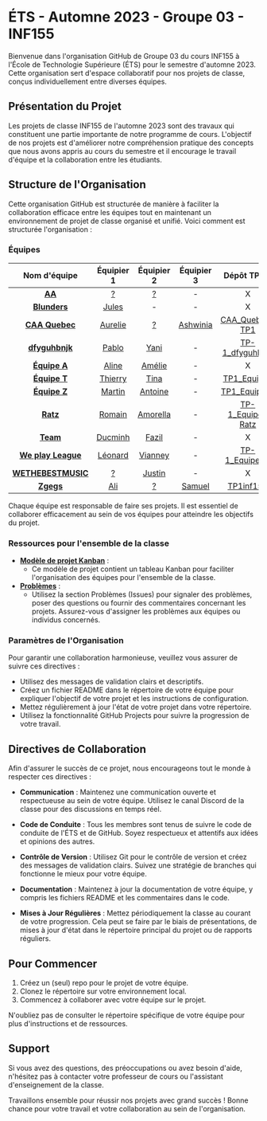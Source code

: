 # ÉTS - Automne 2023 - Groupe 03 - INF155

Bienvenue dans l'organisation GitHub de Groupe 03 du cours INF155 à l'École de Technologie Supérieure (ÉTS) pour le semestre d'automne 2023. Cette organisation sert d'espace collaboratif pour nos projets de classe, conçus individuellement entre diverses équipes.

## Présentation du Projet

Les projets de classe INF155 de l'automne 2023 sont des travaux qui constituent une partie importante de notre programme de cours. L'objectif de nos projets est d'améliorer notre compréhension pratique des concepts que nous avons appris au cours du semestre et il encourage le travail d'équipe et la collaboration entre les étudiants.

## Structure de l'Organisation

Cette organisation GitHub est structurée de manière à faciliter la collaboration efficace entre les équipes tout en maintenant un environnement de projet de classe organisé et unifié. Voici comment est structurée l'organisation :

### Équipes

| Nom d'équipe | Équipier 1 | Équipier 2 | Équipier 3 | Dépôt TP #1 |
|:--------:|:--------:|:--------:|:--------:|:--------:|
| **[AA](https://github.com/orgs/ETS-Fall-2023-GR03-INF155/teams/aa)**| [?](https://github.com/Rappazax4) | [?](https://github.com/ArunSingam9) | - | X |
| **[Blunders](https://github.com/orgs/ETS-Fall-2023-GR03-INF155/teams/blunders)**| [Jules](https://github.com/julesgaudet) | - | - | X |
| **[CAA Quebec](https://github.com/orgs/ETS-Fall-2023-GR03-INF155/teams/caa-quebec)**| [Aurelie](https://github.com/Aurelie202) | [?](https://github.com/Azetryx) | [Ashwinia](https://github.com/ashwiniaxo) | [CAA_Quebec-TP1](https://github.com/ETS-Fall-2023-GR03-INF155/CAA_Quebec-TP1) |
| **[dfyguhbnjk](https://github.com/orgs/ETS-Fall-2023-GR03-INF155/teams/dfyguhbnjk)**| [Pablo](https://github.com/Hesus47) | [Yani](https://github.com/Amelo32) | - | [TP-1_dfyguhbnjk](https://github.com/ETS-Fall-2023-GR03-INF155/TP-1_dfyguhbnjk) |
| **[Équipe A](https://github.com/orgs/ETS-Fall-2023-GR03-INF155/teams/equipe-a)**| [Aline](https://github.com/alinesec) | [Amélie](https://github.com/amelie-lemay) | - | X |
| **[Équipe T](https://github.com/orgs/ETS-Fall-2023-GR03-INF155/teams/equipe-t)**| [Thierry](https://github.com/ThierryNicolasPouliot) | [Tina](https://github.com/Tinzer9) | - | [TP1_EquipeT](https://github.com/ETS-Fall-2023-GR03-INF155/TP1_EquipeT) |
| **[Équipe Z](https://github.com/orgs/ETS-Fall-2023-GR03-INF155/teams/equipe-z)**| [Martin](https://github.com/Martinrolo) | [Antoine](https://github.com/AntoineSt-Amour) | - | [TP1_Equipe_Z](https://github.com/ETS-Fall-2023-GR03-INF155/TP1_Equipe_Z) |
| **[Ratz](https://github.com/orgs/ETS-Fall-2023-GR03-INF155/teams/ratz)**| [Romain](https://github.com/RomainBoiret) | [Amorella](https://github.com/amorella) | - | [TP-1_Equipe-Ratz](https://github.com/ETS-Fall-2023-GR03-INF155/TP-1_Equipe-Ratz) |
| **[Team](https://github.com/orgs/ETS-Fall-2023-GR03-INF155/teams/team)**| [Ducminh](https://github.com/reverse-smartass) | [Fazil](https://github.com/Pokefaz) | - | X |
| **[We play League](https://github.com/orgs/ETS-Fall-2023-GR03-INF155/teams/we-play-league)**| [Léonard](https://github.com/AdelnorAcmorux) | [Vianney](https://github.com/Vianpyro) | - | [TP-1_Equipe-A](https://github.com/ETS-Fall-2023-GR03-INF155/TP-1_Equipe-A) |
| **[WETHEBESTMUSIC](https://github.com/orgs/ETS-Fall-2023-GR03-INF155/teams/wethebestmusic)**| [?](https://github.com/Mik3Hawk) | [Justin](https://github.com/Justin17-hub) | - | X |
| **[Zgegs](https://github.com/orgs/ETS-Fall-2023-GR03-INF155/teams/zgegs)**| [Ali](https://github.com/Ali200303) | [?](https://github.com/Delta-ReFz) | [Samuel](https://github.com/Samuel2001511) | [TP1inf155](https://github.com/Ali200303/TP1inf155) |

Chaque équipe est responsable de faire ses projets. Il est essentiel de collaborer efficacement au sein de vos équipes pour atteindre les objectifs du projet.

### Ressources pour l'ensemble de la classe

- **[Modèle de projet Kanban](https://github.com/orgs/ETS-Fall-2023-GR03-INF155/projects/7)** :
  - Ce modèle de projet contient un tableau Kanban pour faciliter l'organisation des équipes pour l'ensemble de la classe.
- **[Problèmes](https://github.com/ETS-Fall-2023-GR03-INF155/.github/issues)** :
  - Utilisez la section Problèmes (Issues) pour signaler des problèmes, poser des questions ou fournir des commentaires concernant les projets. Assurez-vous d'assigner les problèmes aux équipes ou individus concernés.

### Paramètres de l'Organisation

Pour garantir une collaboration harmonieuse, veuillez vous assurer de suivre ces directives :

- Utilisez des messages de validation clairs et descriptifs.
- Créez un fichier README dans le répertoire de votre équipe pour expliquer l'objectif de votre projet et les instructions de configuration.
- Mettez régulièrement à jour l'état de votre projet dans votre répertoire.
- Utilisez la fonctionnalité GitHub Projects pour suivre la progression de votre travail.

## Directives de Collaboration

Afin d'assurer le succès de ce projet, nous encourageons tout le monde à respecter ces directives :

- **Communication** : Maintenez une communication ouverte et respectueuse au sein de votre équipe. Utilisez le canal Discord de la classe pour des discussions en temps réel.

- **Code de Conduite** : Tous les membres sont tenus de suivre le code de conduite de l'ÉTS et de GitHub. Soyez respectueux et attentifs aux idées et opinions des autres.

- **Contrôle de Version** : Utilisez Git pour le contrôle de version et créez des messages de validation clairs. Suivez une stratégie de branches qui fonctionne le mieux pour votre équipe.

- **Documentation** : Maintenez à jour la documentation de votre équipe, y compris les fichiers README et les commentaires dans le code.

- **Mises à Jour Régulières** : Mettez périodiquement la classe au courant de votre progression. Cela peut se faire par le biais de présentations, de mises à jour d'état dans le répertoire principal du projet ou de rapports réguliers.

## Pour Commencer

1. Créez un (seul) repo pour le projet de votre équipe.
1. Clonez le répertoire sur votre environnement local.
1. Commencez à collaborer avec votre équipe sur le projet.

N'oubliez pas de consulter le répertoire spécifique de votre équipe pour plus d'instructions et de ressources.

## Support

Si vous avez des questions, des préoccupations ou avez besoin d'aide, n'hésitez pas à contacter votre professeur de cours ou l'assistant d'enseignement de la classe.

Travaillons ensemble pour réussir nos projets avec grand succès ! Bonne chance pour votre travail et votre collaboration au sein de l'organisation.
